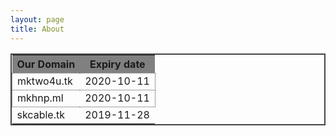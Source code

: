 ```yaml
---
layout: page
title: About 
---
```


<style> .tdb {
border: 1px dotted #444;
}
</style>
<table style="width:100%; border: 2px solid #444;">
  <tr>
    <th style="background-color: gray;">Our Domain</th>
    <th style="background-color: gray;">Expiry date</th>
  </tr>
  <tr class="tdb">
    <td>mktwo4u.tk</td>
    <td>2020-10-11</td>
  </tr>
  <tr class="tdb">
    <td>mkhnp.ml </td>
    <td>2020-10-11</td>
  </tr>
   <tr>
    <td>skcable.tk</td>
    <td>2019-11-28</td>
  </tr>
</table>
